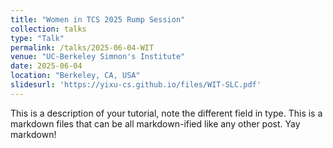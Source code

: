 ```yaml
---
title: "Women in TCS 2025 Rump Session"
collection: talks
type: "Talk"
permalink: /talks/2025-06-04-WIT
venue: "UC-Berkeley Simnon's Institute"
date: 2025-06-04
location: "Berkeley, CA, USA"
slidesurl: 'https://yixu-cs.github.io/files/WIT-SLC.pdf'
---
```


This is a description of your tutorial, note the different field in type. This is a markdown files that can be all markdown-ified like any other post. Yay markdown!
